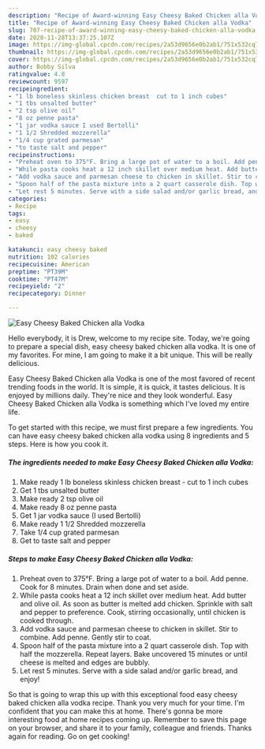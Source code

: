 ```yaml
---
description: "Recipe of Award-winning Easy Cheesy Baked Chicken alla Vodka"
title: "Recipe of Award-winning Easy Cheesy Baked Chicken alla Vodka"
slug: 707-recipe-of-award-winning-easy-cheesy-baked-chicken-alla-vodka
date: 2020-11-28T13:37:25.107Z
image: https://img-global.cpcdn.com/recipes/2a53d9656e0b2ab1/751x532cq70/easy-cheesy-baked-chicken-alla-vodka-recipe-main-photo.jpg
thumbnail: https://img-global.cpcdn.com/recipes/2a53d9656e0b2ab1/751x532cq70/easy-cheesy-baked-chicken-alla-vodka-recipe-main-photo.jpg
cover: https://img-global.cpcdn.com/recipes/2a53d9656e0b2ab1/751x532cq70/easy-cheesy-baked-chicken-alla-vodka-recipe-main-photo.jpg
author: Bobby Silva
ratingvalue: 4.8
reviewcount: 9597
recipeingredient:
- "1 lb boneless skinless chicken breast  cut to 1 inch cubes"
- "1 tbs unsalted butter"
- "2 tsp olive oil"
- "8 oz penne pasta"
- "1 jar vodka sauce I used Bertolli"
- "1 1/2 Shredded mozzerella"
- "1/4 cup grated parmesan"
- "to taste salt and pepper"
recipeinstructions:
- "Preheat oven to 375°F. Bring a large pot of water to a boil. Add penne. Cook for 8 minutes. Drain when done and set aside."
- "While pasta cooks heat a 12 inch skillet over medium heat. Add butter and olive oil. As soon as butter is melted add chicken. Sprinkle with salt and pepper to preference. Cook, stirring occasionally, until chicken is cooked through."
- "Add vodka sauce and parmesan cheese to chicken in skillet. Stir to combine. Add penne. Gently stir to coat."
- "Spoon half of the pasta mixture into a 2 quart casserole dish. Top with half the mozzerella. Repeat layers. Bake uncovered 15 minutes or until cheese is melted and edges are bubbly."
- "Let rest 5 minutes. Serve with a side salad and/or garlic bread, and enjoy!"
categories:
- Recipe
tags:
- easy
- cheesy
- baked

katakunci: easy cheesy baked 
nutrition: 102 calories
recipecuisine: American
preptime: "PT39M"
cooktime: "PT47M"
recipeyield: "2"
recipecategory: Dinner

---
```



![Easy Cheesy Baked Chicken alla Vodka](https://img-global.cpcdn.com/recipes/2a53d9656e0b2ab1/751x532cq70/easy-cheesy-baked-chicken-alla-vodka-recipe-main-photo.jpg)

Hello everybody, it is Drew, welcome to my recipe site. Today, we're going to prepare a special dish, easy cheesy baked chicken alla vodka. It is one of my favorites. For mine, I am going to make it a bit unique. This will be really delicious.



Easy Cheesy Baked Chicken alla Vodka is one of the most favored of recent trending foods in the world. It is simple, it is quick, it tastes delicious. It is enjoyed by millions daily. They're nice and they look wonderful. Easy Cheesy Baked Chicken alla Vodka is something which I've loved my entire life.


To get started with this recipe, we must first prepare a few ingredients. You can have easy cheesy baked chicken alla vodka using 8 ingredients and 5 steps. Here is how you cook it.

<!--inarticleads1-->

##### The ingredients needed to make Easy Cheesy Baked Chicken alla Vodka:

1. Make ready 1 lb boneless skinless chicken breast - cut to 1 inch cubes
1. Get 1 tbs unsalted butter
1. Make ready 2 tsp olive oil
1. Make ready 8 oz penne pasta
1. Get 1 jar vodka sauce (I used Bertolli)
1. Make ready 1 1/2 Shredded mozzerella
1. Take 1/4 cup grated parmesan
1. Get to taste salt and pepper




<!--inarticleads2-->

##### Steps to make Easy Cheesy Baked Chicken alla Vodka:

1. Preheat oven to 375°F. Bring a large pot of water to a boil. Add penne. Cook for 8 minutes. Drain when done and set aside.
1. While pasta cooks heat a 12 inch skillet over medium heat. Add butter and olive oil. As soon as butter is melted add chicken. Sprinkle with salt and pepper to preference. Cook, stirring occasionally, until chicken is cooked through.
1. Add vodka sauce and parmesan cheese to chicken in skillet. Stir to combine. Add penne. Gently stir to coat.
1. Spoon half of the pasta mixture into a 2 quart casserole dish. Top with half the mozzerella. Repeat layers. Bake uncovered 15 minutes or until cheese is melted and edges are bubbly.
1. Let rest 5 minutes. Serve with a side salad and/or garlic bread, and enjoy!




So that is going to wrap this up with this exceptional food easy cheesy baked chicken alla vodka recipe. Thank you very much for your time. I'm confident that you can make this at home. There's gonna be more interesting food at home recipes coming up. Remember to save this page on your browser, and share it to your family, colleague and friends. Thanks again for reading. Go on get cooking!
